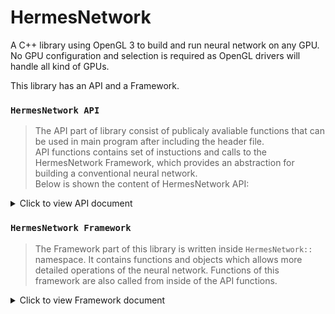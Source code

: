 # HermesNetwork
A C++ library using OpenGL 3 to build and run neural network on any GPU.<br>
No GPU configuration and selection is required as OpenGL drivers will handle all kind of GPUs.

This library has an API and a Framework.

### `HermesNetwork API` 
> The API part of library consist of publicaly avaliable functions that can be used in main program after including the header file.<br>
> API functions contains set of instuctions and calls to the HermesNetwork Framework, which provides an abstraction for building a conventional neural network.<br>
> Below is shown the content of HermesNetwork API:


<details>
  <summary>Click to view API document </summary>
  
  ```c++
  void InitNeuralLink(FunctionPointer GL_init_func);
  ```
  ###### This function must be called at the begining of main method. It setups gl context, compile shaders, create drawing polygon. As the library depends on OpenGL, OpenGL must be first initialized. Every OpenGL SDK has a function to initialize the library. This function name must be type casted to FunctionPointer and passed as an argument in this function. <br> If you are usnig GLEW for OpenGL SDK, this function can be called as `InitNeuralLink( (FunctionPointer)glewInit  );`

  ```c++
  struct NeuralNetwork
  ```
  ###### This structure is a handle to entire network. It must always be used as pointer object. It also contain additional informations like no. of layers, no. of inputs, no. of outputs and total no. of weights

  ```c++
  NeuralNetwork* NetworkBuilder(int InputSize, initializer_list<int> HiddenLayers, int OutputSize);
  ```
  ###### It builds the neural network inside GPU and return a pointer of NerualNetwork structure.<br> Fist argument is input layer size, second agrument is a list of sizes of hidden layer which must be written as "{s1, s2, s3, ... }". If there is no hidden layer, simpily specify empty list like "{ }". And third argument is the size of output layer.

  ```c++
  void AddLayer(NeuralNetwork* Network, int size, unsigned int Depth = -1);
  ```
  ###### This adds a new hidden layer at specified depth in the network. If depth is not specified, the new layer will be added just before the output layer.<br> First argument is the pointer object of NeuralNetwork struct, second argument is size of layer and third agrument is position of layer, which is optional.

  ```c++
  void SendInputs(NeuralNetwork* Network, float Inputs[]);
  ```
  ###### This function send the array of inputs to the input layer. <br> First argument is the pointer object of NeuralNetwork struct and second argurment is array of inputs.

  ```c++
  float* GetOutputLayerData(NeuralNetwork* Network);
  ```
  ###### It returns an array of float type of the data in output layer. <br> First argument is the pointer object of NeuralNetwork struct.


  ```c++
  void TriggerNetwork(NeuralNetwork* Network);
  ```
  ###### This function runs the network by activating each layers from input layer to output layer serialy and generates ouputs in ouput layer. 

  ```c++
  void TriggerLayer(NeuralNetwork* Network, int LayerDepth);
  ```
  ###### Activates only the layer located at specifed depth.

  ```c++
  void TrainNetwork(NeuralNetwork* Network, float ActualOutput[], float LearningRate = 1.0);
  ```
  ###### This function generates error in output layer, backpropogate errors to previous hidden layers and updates every weight and bias which in turn result in trainig of the network.
</details>
  
  
### `HermesNetwork Framework` 
> The Framework part of this library is written inside `HermesNetwork::` namespace.
> It contains functions and objects which allows more detailed operations of the neural network.
> Functions of this framework are also called from inside of the API functions.

<details>
  <summary>Click to view Framework document</summary>
  
  
</details>
